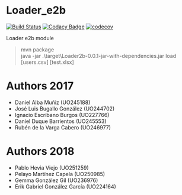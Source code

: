 # Loader_e2b

[![Build Status](https://travis-ci.org/Arquisoft/InciManager_e2b.svg?branch=master)](https://travis-ci.org/Arquisoft/InciManager_e2b)
[![Codacy Badge](https://api.codacy.com/project/badge/Grade/c49c8f3e856440e792ed9c1311b8c25b)](https://www.codacy.com/app/gemma1401/InciManager_e2b?utm_source=github.com&amp;utm_medium=referral&amp;utm_content=Arquisoft/InciManager_e2b&amp;utm_campaign=Badge_Grade)
[![codecov](https://codecov.io/gh/Arquisoft/InciManager_e2b/branch/master/graph/badge.svg)](https://codecov.io/gh/Arquisoft/InciManager_e2b)

Loader e2b module

> mvn package<br>
> java -jar .\target\Loader2b-0.0.1-jar-with-dependencies.jar load [users.csv] [test.xlsx]

# Authors 2017

* Daniel Alba Muñiz (UO245188)
* José Luis Bugallo González (UO244702)
* Ignacio Escribano Burgos (UO227766)
* Daniel Duque Barrientos (UO245553)
* Rubén de la Varga Cabero (UO246977)

# Authors 2018

* Pablo Hevia Viejo (UO251259)
* Pelayo Martínez Capela (UO250985)
* Gemma González Gil (UO236976)
* Erik Gabriel González García (UO224164)
